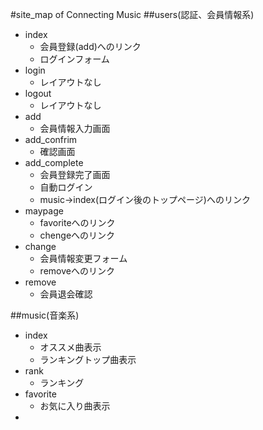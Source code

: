 #site_map of Connecting Music
##users(認証、会員情報系)

* index
	* 会員登録(add)へのリンク
	* ログインフォーム
* login
	* レイアウトなし
* logout
	* レイアウトなし
* add
	* 会員情報入力画面
* add_confrim
	* 確認画面
* add_complete
	* 会員登録完了画面
	* 自動ログイン
	* music->index(ログイン後のトップページ)へのリンク
* maypage
	* favoriteへのリンク
	* chengeへのリンク
* change
	* 会員情報変更フォーム
	* removeへのリンク
* remove
	* 会員退会確認

##music(音楽系)
* index
	* オススメ曲表示
	* ランキングトップ曲表示
* rank
	* ランキング
* favorite
	* お気に入り曲表示
* 